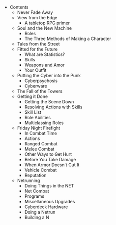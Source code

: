 - Contents
	- Never Fade Away
	- View from the Edge
		- A tabletop RPG primer
	- Soul and the New Machine
		- Roles
		- The Three Methods of Making a Character
	- Tales from the Street
	- Fitted for the Future
		- What are Statistics?
		- Skills
		- Weapons and Amor
		- Your Outfit
	- Putting the Cyber into the Punk
		- Cyberpsychosis
		- Cyberware
	- The Fall of the Towers
	- Getting it Done
		- Getting the Scene Down
		- Resolving Actions with Skills
		- Skill List
		- Role Abilities
		- Multiclassing Roles
	- Friday Night Firefight
		- In Combat Time
		- Actions
		- Ranged Combat
		- Melee Combat
		- Other Ways to Get Hurt
		- Before You Take Damage
		- When Armor Doesn't Cut It
		- Vehicle Combat
		- Reputation
	- Netrunning
		- Doing Things in the NET
		- Net Combat
		- Programs
		- Miscellaneous Upgrades
		- Cyberdeck Hardware
		- Doing a Netrun
		- Building a N